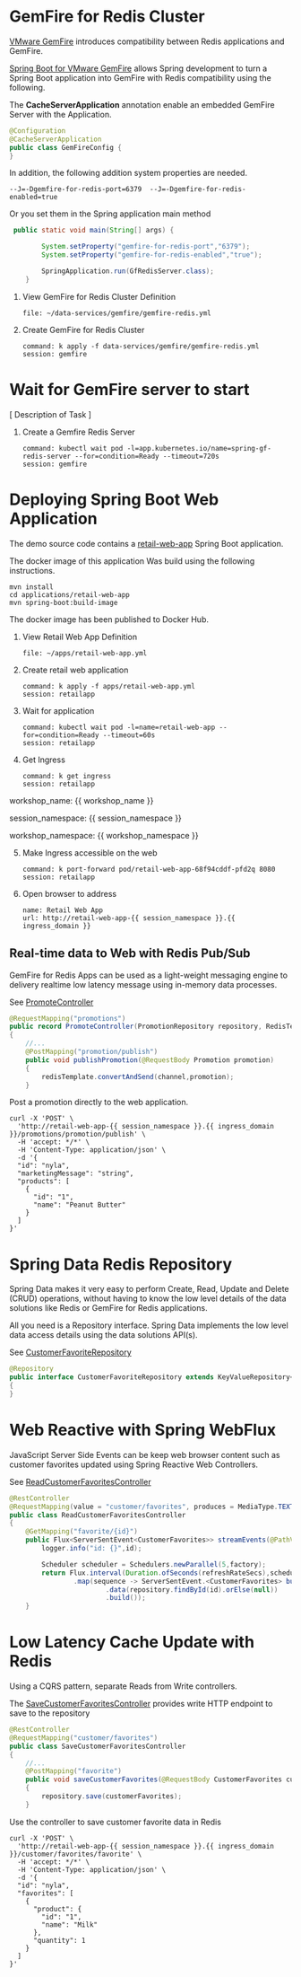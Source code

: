 # GemFire for Redis Cluster

[VMware GemFire](https://tanzu.vmware.com/content/blog/introducing-vmware-tanzu-gemfire-for-redis-apps) introduces compatibility between Redis applications and GemFire.


[Spring Boot for VMware GemFire](https://tanzu.vmware.com/content/blog/introducing-vmware-tanzu-gemfire-for-redis-apps) allows Spring development to turn a Spring Boot application into GemFire with Redis  compatibility using the following.


The **CacheServerApplication** annotation enable an embedded GemFire Server with the Application.

```java
@Configuration
@CacheServerApplication
public class GemFireConfig {
}
```

In addition, the following addition system properties are needed.

```
--J=-Dgemfire-for-redis-port=6379  --J=-Dgemfire-for-redis-enabled=true
```

Or you set them in the Spring application main method

```java
 public static void main(String[] args) {

        System.setProperty("gemfire-for-redis-port","6379");
        System.setProperty("gemfire-for-redis-enabled","true");

        SpringApplication.run(GfRedisServer.class);
    }
```






1. View GemFire for Redis Cluster Definition

    ```editor:open-file
    file: ~/data-services/gemfire/gemfire-redis.yml
    ```
    
2. Create GemFire for Redis Cluster

    ```terminal:execute
    command: k apply -f data-services/gemfire/gemfire-redis.yml
    session: gemfire
    ```

# Wait for GemFire server to start
[ Description of Task ]


1. Create a Gemfire Redis Server

    ```terminal:execute
    command: kubectl wait pod -l=app.kubernetes.io/name=spring-gf-redis-server --for=condition=Ready --timeout=720s
    session: gemfire
    ```

# Deploying Spring Boot Web Application
The demo source code contains a [retail-web-app](https://github.com/Tanzu-Solutions-Engineering/spring-modern-data-architecture/tree/main/applications/retail-web-app)
Spring Boot application. 

The docker image of this application
Was build using the following instructions.

```shell
mvn install
cd applications/retail-web-app
mvn spring-boot:build-image
```

The docker image has been published to Docker Hub.

1. View Retail Web App Definition

    ```editor:open-file
    file: ~/apps/retail-web-app.yml
    ```

2. Create retail web application

    ```terminal:execute
    command: k apply -f apps/retail-web-app.yml
    session: retailapp
    ```

3. Wait for application

    ```terminal:execute
    command: kubectl wait pod -l=name=retail-web-app --for=condition=Ready --timeout=60s
    session: retailapp
    ``` 

4. Get Ingress

    ```terminal:execute
    command: k get ingress
    session: retailapp
    ```

  workshop_name: {{ workshop_name }}

  session_namespace: {{ session_namespace }}

  workshop_namespace: {{ workshop_namespace }}

5. Make Ingress accessible on the web

    ```terminal:execute
    command: k port-forward pod/retail-web-app-68f94cddf-pfd2q 8080
    session: retailapp
    ```

6. Open browser to address

    ```dashboard:open-dashboard
    name: Retail Web App
    url: http://retail-web-app-{{ session_namespace }}.{{ ingress_domain }}
    ```

## Real-time data to Web with Redis Pub/Sub
GemFire for Redis Apps can be used as a light-weight messaging engine to delivery 
realtime low latency message using in-memory data processes.

See [PromoteController](https://github.com/Tanzu-Solutions-Engineering/spring-modern-data-architecture/blob/main/applications/retail-web-app/src/main/java/com/vmware/retail/controller/PromoteController.java)

```java
@RequestMapping("promotions")
public record PromoteController(PromotionRepository repository, RedisTemplate<String,Promotion> redisTemplate)
{
    //...
    @PostMapping("promotion/publish")
    public void publishPromotion(@RequestBody Promotion promotion)
    {
        redisTemplate.convertAndSend(channel,promotion);
    }
```

Post a promotion directly to the web application.

```execute
curl -X 'POST' \
  'http://retail-web-app-{{ session_namespace }}.{{ ingress_domain }}/promotions/promotion/publish' \
  -H 'accept: */*' \
  -H 'Content-Type: application/json' \
  -d '{
  "id": "nyla",
  "marketingMessage": "string",
  "products": [
    {
      "id": "1",
      "name": "Peanut Butter"
    }
  ]
}'
```

# Spring Data Redis Repository
Spring Data  makes it very easy to perform Create, Read, Update and Delete (CRUD) operations,
without having to know the low level details of the data solutions like Redis or GemFire for Redis
applications.

All you need is a Repository interface. Spring Data implements
the low level data access details using the data solutions API(s).

See [CustomerFavoriteRepository](https://github.com/Tanzu-Solutions-Engineering/spring-modern-data-architecture/blob/main/components/retail-repositories-caching/src/main/java/com/vmware/retail/repository/CustomerFavoriteRepository.java)

```java
@Repository
public interface CustomerFavoriteRepository extends KeyValueRepository<CustomerFavorites,String>
{
}
```
# Web Reactive with Spring WebFlux
JavaScript Server Side Events can be keep web browser content such as customer favorites
updated using Spring Reactive Web Controllers.

See [ReadCustomerFavoritesController](https://github.com/Tanzu-Solutions-Engineering/spring-modern-data-architecture/blob/main/applications/retail-web-app/src/main/java/com/vmware/retail/controller/ReadCustomerFavoritesController.java)

```java
@RestController
@RequestMapping(value = "customer/favorites", produces = MediaType.TEXT_EVENT_STREAM_VALUE)
public class ReadCustomerFavoritesController
{
    @GetMapping("favorite/{id}")
    public Flux<ServerSentEvent<CustomerFavorites>> streamEvents(@PathVariable String id) {
        logger.info("id: {}",id);

        Scheduler scheduler = Schedulers.newParallel(5,factory);
        return Flux.interval(Duration.ofSeconds(refreshRateSecs),scheduler)
                .map(sequence -> ServerSentEvent.<CustomerFavorites> builder()
                        .data(repository.findById(id).orElse(null))
                        .build());
    }
```

# Low Latency Cache Update with Redis
Using a CQRS pattern, separate Reads from Write controllers.

The [SaveCustomerFavoritesController](https://github.com/Tanzu-Solutions-Engineering/spring-modern-data-architecture/blob/main/applications/retail-web-app/src/main/java/com/vmware/retail/controller/SaveCustomerFavoritesController.java) provides write HTTP endpoint to save to the repository

```java
@RestController
@RequestMapping("customer/favorites")
public class SaveCustomerFavoritesController
{
    //...
    @PostMapping("favorite")
    public void saveCustomerFavorites(@RequestBody CustomerFavorites customerFavorites)
    {
        repository.save(customerFavorites);
    }
```

Use the controller to save customer favorite data in Redis

```execute
curl -X 'POST' \
  'http://retail-web-app-{{ session_namespace }}.{{ ingress_domain }}/customer/favorites/favorite' \
  -H 'accept: */*' \
  -H 'Content-Type: application/json' \
  -d '{
  "id": "nyla",
  "favorites": [
    {
      "product": {
        "id": "1",
        "name": "Milk"
      },
      "quantity": 1
    }
  ]
}'
```

